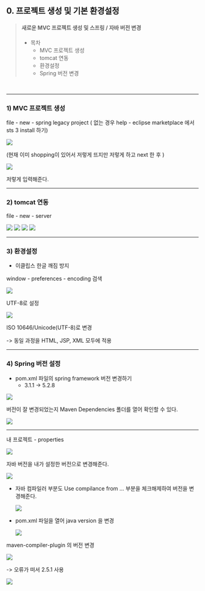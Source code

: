 ## 0. 프로젝트 생성 및 기본 환경설정

> #### 새로운 MVC 프로젝트 생성 및 스프링 / 자바 버전 변경
>
> - 목차
>   - MVC 프로젝트 생성
>   - tomcat 연동
>   - 환경설정
>   - Spring 버전 변경

<br>

---

### 1) MVC 프로젝트 생성

file - new - spring legacy project ( 없는 경우 help - eclipse marketplace 에서 sts 3 install 하기)

<img src="./img/image-20210804150557028.png">

(현재 이미 shopping이 있어서 저렇게 뜨지만 저렇게 하고 next 한 후 )



<img src="./img/image-20210804150626403.png">

저렇게 입력해준다. 



---

### 2) tomcat 연동

file - new - server



<img src="./img/image-20210804150806697.png">

<img src="./img/image-20210804150821087.png">

<img src="./img/image-20210804150838707.png">

<img src="./img/image-20210804150851786.png">

---

### 3) 환경설정

- 이클립스 한글 깨짐 방지

window - preferences - encoding 검색

<img src="./img/image-20210804151221089.png">

UTF-8로 설정



<img src="./img/image-20210804151313107.png">

ISO 10646/Unicode(UTF-8)로 변경

-> 동일 과정을 HTML, JSP, XML 모두에 적용



---

### 4) Spring 버전 설정

- pom.xml 파일의 spring framework 버전 변경하기
  - 3.1.1 -> 5.2.8

<img src="./img/image-20210804151708343.png">



버전이 잘 변경되었는지 Maven Dependencies 폴더를 열어 확인할 수 있다. 

<img src="./img/image-20210805084534833.png">



---

내 프로젝트 - properties

<img src="./img/image-20210805084946472.png">



자바 버전을 내가 설정한 버전으로 변경해준다. 

<img src="./img/image-20210805085222914.png">



- 자바 컴파일러 부분도 Use compilance from ... 부분을 체크해제하여 버전을 변경해준다. 

  <img src="./img/image-20210805085409132.png">

- pom.xml 파일을 열어 java version 을 변경

  <img src="./img/image-20210805085709082.png">



maven-compiler-plugin 의 버전 변경

<img src="./img/image-20210805091017170.png">



-> 오류가 떠서 2.5.1 사용

<img src="./img/image-20210805144202651.png">
